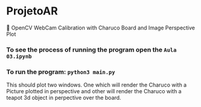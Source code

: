# ProjetoAR
📸 OpenCV WebCam Calibration with Charuco Board and Image Perspective Plot

### To see the process of running the program open the ```Aula 03.ipynb```

### To run the program: ```python3 main.py```

This should plot two windows. One which will render the Charuco with a Picture plotted in perspective and other will render the Charuco with a teapot 3d object in perpective over the board.

